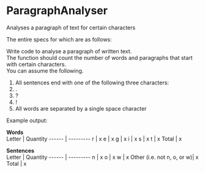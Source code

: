 # ParagraphAnalyser
Analyses a paragraph of text for certain characters

The entire specs for which are as follows:

Write code to analyse a paragraph of written text.  
The function should count the number of words and paragraphs that start with certain characters.  
You can assume the following.  
1. All sentences end with one of the following three characters:  
  1. .
  2. ?
  3. !
2. All words are separated by a single space character  
    
Example output:  
    
**Words**  
Letter | Quantity
------ | ---------
r | x
e | x
g | x
i | x
s | x
t | x
Total | x

**Sentences**  
Letter | Quantity
------ | ---------
n | x
o | x
w | x
Other (i.e. not n, o, or w)| x
Total | x